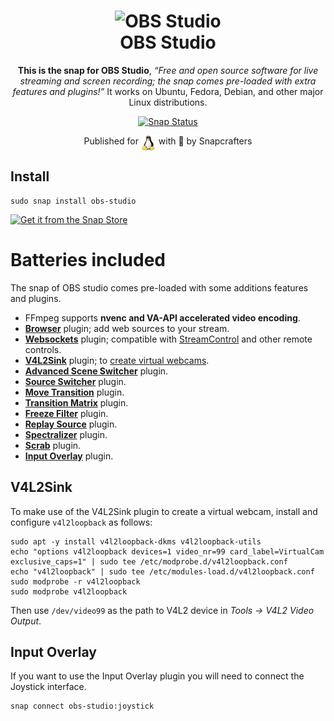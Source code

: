 <h1 align="center">
  <img src="https://avatars1.githubusercontent.com/u/7725691?v=3&s=256" alt="OBS Studio">
  <br />
  OBS Studio
</h1>

<p align="center"><b>This is the snap for OBS Studio</b>, <i>“Free and open source software for live streaming and screen recording; the snap comes pre-loaded with extra features and plugins!”</i> It works on Ubuntu, Fedora, Debian, and other major Linux distributions.</p>

<p align="center">
<a href="https://build.snapcraft.io/user/snapcrafters/obs-studio"><img src="https://build.snapcraft.io/badge/snapcrafters/obs-studio.svg" alt="Snap Status"></a>
</p>

<!-- Uncomment and modify this when you have a screenshot
![my-snap-name](screenshot.png?raw=true "my-snap-name")
-->

<p align="center">Published for <img src="https://raw.githubusercontent.com/anythingcodes/slack-emoji-for-techies/gh-pages/emoji/tux.png" align="top" width="24" /> with 💝 by Snapcrafters</p>

## Install

    sudo snap install obs-studio

[![Get it from the Snap Store](https://snapcraft.io/static/images/badges/en/snap-store-black.svg)](https://snapcraft.io/obs-studio)

# Batteries included

The snap of OBS studio comes pre-loaded with some additions features and plugins.

  * FFmpeg supports **nvenc and VA-API accelerated video encoding**.
  * **[Browser](https://github.com/obsproject/obs-browser)** plugin; add web sources to your stream.
  * **[Websockets](https://github.com/Palakis/obs-websocket)** plugin; compatible with [StreamControl](https://play.google.com/store/apps/details?id=dev.t4ils.obs_remote&hl=en) and other remote controls.
  * **[V4L2Sink](https://github.com/CatxFish/obs-v4l2sink)** plugin; to [create virtual webcams](https://github.com/umlaeute/v4l2loopback#run).
  * **[Advanced Scene Switcher](https://github.com/WarmUpTill/SceneSwitcher)** plugin.
  * **[Source Switcher](https://github.com/exeldro/obs-source-switcher)** plugin.
  * **[Move Transition](https://github.com/exeldro/obs-move-transition)** plugin.
  * **[Transition Matrix](https://github.com/admshao/obs-transition-matrix)** plugin.
  * **[Freeze Filter](https://github.com/exeldro/obs-freeze-filter)** plugin.
  * **[Replay Source](https://github.com/exeldro/obs-replay-source)** plugin.
  * **[Spectralizer](https://github.com/univrsal/spectralizer)** plugin.
  * **[Scrab](https://github.com/univrsal/scrab)** plugin.
  * **[Input Overlay](https://github.com/univrsal/input-overlay)** plugin.
## V4L2Sink

To make use of the V4L2Sink plugin to create a virtual webcam, install
and configure `v4l2loopback` as follows:

```
sudo apt -y install v4l2loopback-dkms v4l2loopback-utils
echo "options v4l2loopback devices=1 video_nr=99 card_label=VirtualCam exclusive_caps=1" | sudo tee /etc/modprobe.d/v4l2loopback.conf
echo "v4l2loopback" | sudo tee /etc/modules-load.d/v4l2loopback.conf
sudo modprobe -r v4l2loopback
sudo modprobe v4l2loopback
```

Then use `/dev/video99` as the path to V4L2 device in *Tools -> V4L2 Video Output*.

## Input Overlay

If you want to use the Input Overlay plugin you will need to connect the Joystick interface.

```
snap connect obs-studio:joystick
```